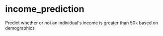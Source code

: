 # income_prediction
Predict whether or not an individual's income is greater than 50k based on demographics
